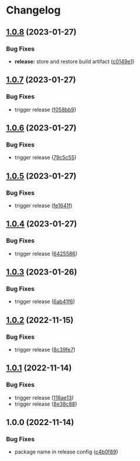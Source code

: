 # Changelog

## [1.0.8](https://github.com/jcartledge/react-conditional/compare/v1.0.7...v1.0.8) (2023-01-27)


### Bug Fixes

* **release:** store and restore build artifact ([c0149e1](https://github.com/jcartledge/react-conditional/commit/c0149e11dde94a96e63b6ccc6a824da77cc1bbe0))

## [1.0.7](https://github.com/jcartledge/react-conditional/compare/v1.0.6...v1.0.7) (2023-01-27)


### Bug Fixes

* trigger release ([f058bb9](https://github.com/jcartledge/react-conditional/commit/f058bb94a5c6e9a06c2c75768b220f65d1da9e2f))

## [1.0.6](https://github.com/jcartledge/react-conditional/compare/v1.0.5...v1.0.6) (2023-01-27)


### Bug Fixes

* trigger release ([79c5c55](https://github.com/jcartledge/react-conditional/commit/79c5c55518b59074f9fd5db000f26b948474e231))

## [1.0.5](https://github.com/jcartledge/react-conditional/compare/v1.0.4...v1.0.5) (2023-01-27)


### Bug Fixes

* trigger release ([fe1641f](https://github.com/jcartledge/react-conditional/commit/fe1641fda9408952b583302ce22126cce40e4c6c))

## [1.0.4](https://github.com/jcartledge/react-conditional/compare/v1.0.3...v1.0.4) (2023-01-27)


### Bug Fixes

* trigger release ([6425586](https://github.com/jcartledge/react-conditional/commit/64255866c15249a0696be7bdeef4819c36163278))

## [1.0.3](https://github.com/jcartledge/react-conditional/compare/v1.0.2...v1.0.3) (2023-01-26)


### Bug Fixes

* trigger release ([6ab41f6](https://github.com/jcartledge/react-conditional/commit/6ab41f66d6be2f9d59e804cd553b99c9c1d836e5))

## [1.0.2](https://github.com/jcartledge/react-conditional/compare/v1.0.1...v1.0.2) (2022-11-15)


### Bug Fixes

* trigger release ([8c39fe7](https://github.com/jcartledge/react-conditional/commit/8c39fe71386901be3b252901b64177129fd34a25))

## [1.0.1](https://github.com/jcartledge/react-conditional/compare/v1.0.0...v1.0.1) (2022-11-14)


### Bug Fixes

* trigger release ([118ae13](https://github.com/jcartledge/react-conditional/commit/118ae131dcb24c2c0ad3990f58c3d477f31a5c6f))
* trigger release ([8e38c88](https://github.com/jcartledge/react-conditional/commit/8e38c88266e97f5b0619812edf137c8699c9b4da))

## 1.0.0 (2022-11-14)


### Bug Fixes

* package name in release config ([c4b0f89](https://github.com/jcartledge/react-conditional/commit/c4b0f89e8e31dbf2cb199ff0320cda8243904317))
